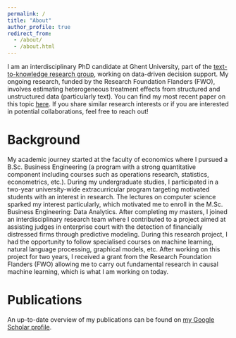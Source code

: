 ```yaml
---
permalink: /
title: "About"
author_profile: true
redirect_from: 
  - /about/
  - /about.html
---
```


I am an interdisciplinary PhD candidate at Ghent University, part of the [text-to-knowledge research group](https://ugentt2k.github.io/), working on data-driven decision support. My ongoing research, funded by the Research Foundation Flanders (FWO), involves estimating heterogeneous treatment effects from structured and unstructured data (particularly text). You can find my most recent paper on this topic [here](https://arxiv.org/abs/2409.15503). If you share similar research interests or if you are interested in potential collaborations, feel free to reach out!

Background
======
My academic journey started at the faculty of economics where I pursued a B.Sc. Business Engineering (a program with a strong quantitative component including courses such as operations research, statistics, econometrics, etc.). During my undergraduate studies, I participated in a two-year university-wide extracurricular program targeting motivated students with an interest in research. The lectures on computer science sparked my interest particularly, which motivated me to enroll in the M.Sc. Business Engineering: Data Analytics. After completing my masters, I joined an interdisciplinary research team where I contributed to a project aimed at assisting judges in enterprise court with the detection of financially distressed firms through predictive modeling. During this research project, I had the opportunity to follow specialised courses on machine learning, natural language processing, graphical models, etc. After working on this project for two years, I received a grant from the Research Foundation Flanders (FWO) allowing me to carry out fundamental research in causal machine learning, which is what I am working on today.

Publications
======
An up-to-date overview of my publications can be found on [my Google Scholar profile](https://scholar.google.be/citations?user=ce8BmFgAAAAJ&hl=nl).
